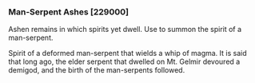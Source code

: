 ### Man-Serpent Ashes [229000]

Ashen remains in which spirits yet dwell. Use to summon the spirit of a man-serpent.

Spirit of a deformed man-serpent that wields a whip of magma. It is said that long ago, the elder serpent that dwelled on Mt. Gelmir devoured a demigod, and the birth of the man-serpents followed.